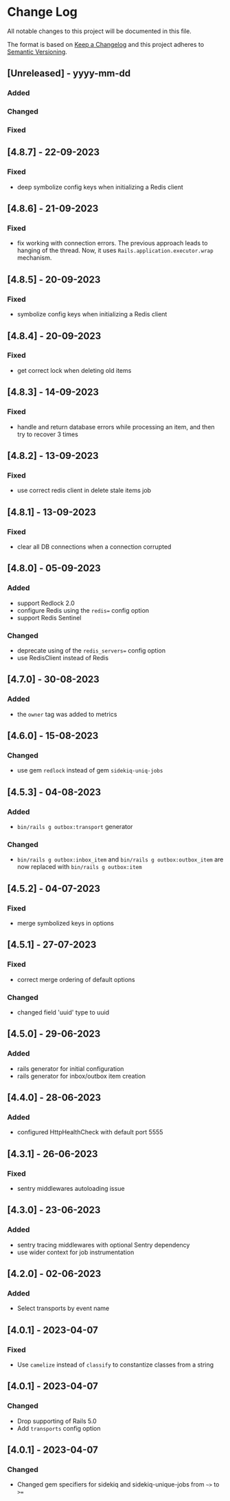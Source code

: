 # Change Log

All notable changes to this project will be documented in this file.

The format is based on [Keep a Changelog](http://keepachangelog.com/)
and this project adheres to [Semantic Versioning](http://semver.org/).

## [Unreleased] - yyyy-mm-dd

### Added

### Changed

### Fixed

## [4.8.7] - 22-09-2023

### Fixed

- deep symbolize config keys when initializing a Redis client

## [4.8.6] - 21-09-2023

### Fixed

- fix working with connection errors. The previous approach leads to hanging of the thread. Now, it uses `Rails.application.executor.wrap` mechanism.

## [4.8.5] - 20-09-2023

### Fixed

- symbolize config keys when initializing a Redis client

## [4.8.4] - 20-09-2023

### Fixed

- get correct lock when deleting old items

## [4.8.3] - 14-09-2023

### Fixed

- handle and return database errors while processing an item, and then try to recover 3 times

## [4.8.2] - 13-09-2023

### Fixed

- use correct redis client in delete stale items job

## [4.8.1] - 13-09-2023

### Fixed

- clear all DB connections when a connection corrupted

## [4.8.0] - 05-09-2023

### Added

- support Redlock 2.0
- configure Redis using the `redis=` config option
- support Redis Sentinel

### Changed

- deprecate using of the `redis_servers=` config option
- use RedisClient instead of Redis

## [4.7.0] - 30-08-2023

### Added

- the `owner` tag was added to metrics

## [4.6.0] - 15-08-2023

### Changed

- use gem `redlock` instead of gem `sidekiq-uniq-jobs`

## [4.5.3] - 04-08-2023

### Added

- `bin/rails g outbox:transport` generator

### Changed

- `bin/rails g outbox:inbox_item` and `bin/rails g outbox:outbox_item` are now replaced with `bin/rails g outbox:item`

## [4.5.2] - 04-07-2023

### Fixed

- merge symbolized keys in options

## [4.5.1] - 27-07-2023

### Fixed

- correct merge ordering of default options

### Changed

- changed field 'uuid' type to uuid

## [4.5.0] - 29-06-2023

### Added

- rails generator for initial configuration
- rails generator for inbox/outbox item creation

## [4.4.0] - 28-06-2023

### Added

- configured HttpHealthCheck with default port 5555

## [4.3.1] - 26-06-2023

### Fixed

- sentry middlewares autoloading issue

## [4.3.0] - 23-06-2023

### Added

- sentry tracing middlewares with optional Sentry dependency
- use wider context for job instrumentation

## [4.2.0] - 02-06-2023

### Added

- Select transports by event name

## [4.0.1] - 2023-04-07

### Fixed

- Use `camelize` instead of `classify` to constantize classes from a string

## [4.0.1] - 2023-04-07

### Changed

- Drop supporting of Rails 5.0
- Add `transports` config option


## [4.0.1] - 2023-04-07

### Changed

- Changed gem specifiers for sidekiq and sidekiq-unique-jobs from `~>` to `>=`
